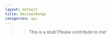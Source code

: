 ```yaml
---
layout: default
title: DecimalRange
categories: api
---
```


>>This is a stub!  Please contribute to me!
